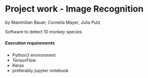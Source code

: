 # Project work - Image Recognition
by Maximilian Bauer, Cornelia Mayer, Julia Putz



Software to detect 10 monkey species



##### Execution requirements

- Python3 environment
- TensorFlow
- Keras
- preferably jupyter notebook


